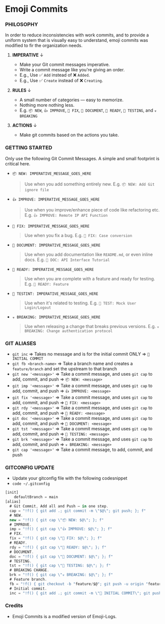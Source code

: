 # Emoji Commits


### PHILOSOPHY

In order to reduce inconsistencies with work commits, and to provide a uniform system that is visually easy to understand, emoji commits was modified to fir the organization needs. 

1. **IMPERATIVE** ↓

    - Make your Git commit messages imperative.
    - Write a commit message like you're giving an order.
    - E.g., Use ✅ `Add` instead of ❌ `Added`.
    - E.g., Use ✅ `Create` instead of ❌ `Creating`.
    
2. **RULES** ↓

    - A small number of categories — easy to memorize.
    - Nothing more nothing less.
    - E.g. `📦 NEW`, `👍 IMPROVE`, `🐛 FIX`, `📖 DOCUMENT`, `🚀 READY`, `🤖 TESTING`, and `☣️ BREAKING`
    
3. **ACTIONS** ↓

    - Make git commits based on the actions you take.
    
### GETTING STARTED

Only use the following Git Commit Messages. A simple and small footprint is critical here.

- `📦 NEW: IMPERATIVE_MESSAGE_GOES_HERE`
    > Use when you add something entirely new.
    > E.g. `📦 NEW: Add Git ignore file`

- `👍 IMPROVE: IMPERATIVE_MESSAGE_GOES_HERE`
    > Use when you improve/enhance piece of code like refactoring etc.
    > E.g. `👍 IMPROVE: Remote IP API Function`

- `🐛 FIX: IMPERATIVE_MESSAGE_GOES_HERE`
    > Use when you fix a bug.
    > E.g. `🐛 FIX: Case conversion`

- `📖 DOCUMENT: IMPERATIVE_MESSAGE_GOES_HERE`
    > Use when you add documentation like `README.md`, or even inline docs.
    > E.g. `📖 DOC: API Interface Tutorial`

- `🚀 READY: IMPERATIVE_MESSAGE_GOES_HERE`
    > Use when you are complete with a feature and ready for testing.
    > E.g. `🚀 READY: Feature`

- `🤖 TESTINT: IMPERATIVE_MESSAGE_GOES_HERE`
    > Use when it's related to testing.
    > E.g. `🤖 TEST: Mock User Login/Logout`

- `☣️ BREAKING: IMPERATIVE_MESSAGE_GOES_HERE`
    > Use when releasing a change that breaks previous versions.
    > E.g. `☣️ BREAKING: Change authentication protocol`

### GIT ALIASES

- `git inc` => Takes no message and is for the initial commit ONLY => `🎉 INITIAL COMMIT`
- `git fb <branch-name>` => Take a branch name and creates a `feature/branch` and set the upstream to that branch
- `git new '<message>'` => Take a commit message, and uses `git cap` to add, commit, and push => `📦 NEW: <message>`
- `git imp '<message>'` => Take a commit message, and uses `git cap` to add, commit, and push => `👍 IMPROVE: <message>`
- `git fix '<message>'` => Take a commit message, and uses `git cap` to add, commit, and push => `🐛 FIX: <message>`
- `git rdy '<message>'` => Take a commit message, and uses `git cap` to add, commit, and push => `🚀 READY: <message>`
- `git doc '<message>'` => Take a commit message, and uses `git cap` to add, commit, and push => `📖 DOCUMENT: <message>`
- `git tst '<message>'` => Take a commit message, and uses `git cap` to add, commit, and push => `🤖 TESTING: <message>`
- `git brk '<message>'` => Take a commit message, and uses `git cap` to add, commit, and push => `☣️ BREAKING: <message>`
- `git cap '<message>'` => Take a commit message, to add, commit, and push 

### GITCONFIG UPDATE

- Update your gitconfig file with the following codesnippet
- `code ~/.gitconfig`


```js
[init]
	defaultBranch = main
[alias]
  # Git Commit, Add all and Push — in one step.
  cap = "!f() { git add .; git commit -m \"$@\"; git push; }; f"
  # NEW.
  new = "!f() { git cap \"📦 NEW: $@\"; }; f"
  # IMPROVE.
  imp = "!f() { git cap \"👍 IMPROVE: $@\"; }; f"
  # FIX.
  fix = "!f() { git cap \"🐛 FIX: $@\"; }; f"
  # READY.
  rdy = "!f() { git cap \"🚀 READY: $@\"; }; f"
  # DOCUMENT.
  doc = "!f() { git cap \"📖 DOCUMENT: $@\"; }; f"
  # TESTING.
  tst = "!f() { git cap \"🤖 TESTING: $@\"; }; f"
  # BREAKING CHANGE.
  brk = "!f() { git cap \"☣️ BREAKING: $@\"; }; f"
  # Feature branch.
  fb = "!f() { git checkout -b "feature/$@"; git push -u origin "feature/$@"; }; f"
  # Initial commit. 
  inc = "!f() { git add .; git commit -m \"🎉 INITIAL COMMIT\"; git push -u origin main; }; f"
```

### Credits

- Emoji Commits is a modified version of Emoji-Logs. 
